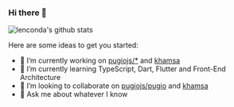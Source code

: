### Hi there 👋

![lenconda's github stats](https://github-readme-stats.vercel.app/api?username=lenconda&theme=dark&show_icons=true)

<!--
**lenconda/lenconda** is a ✨ _special_ ✨ repository because its `README.md` (this file) appears on your GitHub profile.

Here are some ideas to get you started:

- 🔭 I’m currently working on ...
- 🌱 I’m currently learning ...
- 👯 I’m looking to collaborate on ...
- 🤔 I’m looking for help with ...
- 💬 Ask me about ...
- 📫 How to reach me: ...
- 😄 Pronouns: ...
- ⚡ Fun fact: ...
-->

Here are some ideas to get you started:

- 🔭 I’m currently working on [pugiojs/*](https://github.com/pugiojs) and [khamsa](https://github.com/lenconda/khamsa)
- 🌱 I’m currently learning TypeScript, Dart, Flutter and Front-End Architecture
- 👯 I’m looking to collaborate on [pugiojs/pugio](https://github.com/pugiojs/pugio) and [khamsa](https://github.com/lenconda/khamsa)
- 💬 Ask me about whatever I know
